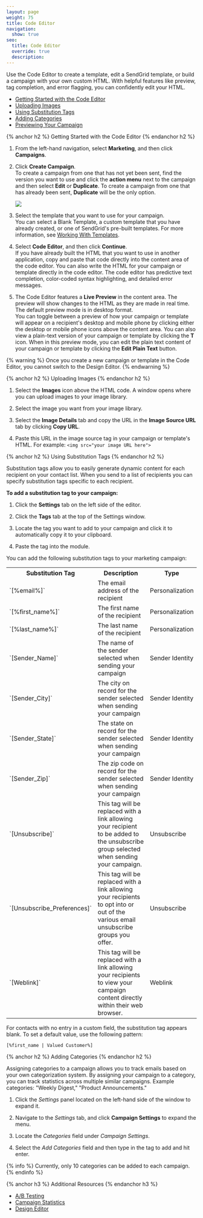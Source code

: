 ```yaml
---
layout: page
weight: 75
title: Code Editor
navigation:
  show: true
seo:
  title: Code Editor
  override: true
  description:
---
```


Use the Code Editor to create a template, edit a SendGrid template, or build a campaign with your own custom HTML. With helpful features like preview, tag completion, and error flagging, you can confidently edit your HTML.

* [Getting Started with the Code Editor](#-Getting-Started-with-the-Code-Editor)
* [Uploading Images](#-Uploading-Images)
* [Using Substitution Tags](#-Using-Substitution-Tags)
* [Adding Categories](#-Adding-Categories)
* [Previewing Your Campaign](#-Previewing-Your-Campaign)


{% anchor h2 %}
Getting Started with the Code Editor
{% endanchor h2 %}

1. From the left-hand navigation, select **Marketing**, and then click **Campaigns**. 

1. Click **Create Campaign**.
   <br>To create a campaign from one that has not yet been sent, find the version you want to use and click the **action menu** next to the campaign and then select **Edit** or **Duplicate**. To create a campaign from one that has already been sent, **Duplicate** will be the only option.

   ![]({{root_url}}/images/campaigns_dashboard_categories_search.png)

1. Select the template that you want to use for your campaign.
   <br>You can select a Blank Template, a custom template that you have already created, or one of SendGrid's pre-built templates. For more information, see [Working With Templates](https://sendgrid.com/docs/User_Guide/Marketing_Campaigns/templates.html).

1. Select **Code Editor**, and then click **Continue**.
   <br>If you have already built the HTML that you want to use in another application, copy and paste that code directly into the content area of the code editor. You can also write the HTML for your campaign or template directly in the code editor. The code editor has predictive text completion, color-coded syntax highlighting, and detailed error messages.

1. The Code Editor features a **Live Preview** in the content area. The preview will show changes to the HTML as they are made in real time. The default preview mode is in desktop format.
   <br>You can toggle between a preview of how your campaign or template will appear on a recipient's desktop and mobile phone by clicking either the desktop or mobile phone icons above the content area. You can also view a plain-text version of your campaign or template by clicking the **T** icon. When in this preview mode, you can edit the plain text content of your campaign or template by clicking the **Edit Plain Text** button.

{% warning %}
Once you create a new campaign or template in the Code Editor, you cannot switch to the Design Editor.
{% endwarning %}

{% anchor h2 %}
Uploading Images
{% endanchor h2 %}

1. Select the **Images** icon above the HTML code. A window opens where you can upload images to your image library. 

1. Select the image you want from your image library. 

1. Select the **Image Details** tab and copy the URL in the **Image Source URL** tab by clicking **Copy URL**. 

1. Paste this URL in the image source tag in your campaign or template's HTML. For example: `<img src="your image URL here">`

{% anchor h2 %}
Using Substitution Tags
{% endanchor h2 %}

Substitution tags allow you to easily generate dynamic content for each recipient on your contact list. When you send to a list of recipients you can specify substitution tags specific to each recipient.

**To add a substitution tag to your campaign:**

1. Click the **Settings** tab on the left side of the editor.

1. Click the **Tags** tab at the top of the Settings window. 

1. Locate the tag you want to add to your campaign and click it to automatically copy it to your clipboard.

1. Paste the tag into the module.

You can add the following substitution tags to your marketing campaign:

 <table class="table" style="table-layout:fixed">
  <tr>
    <th>Substitution Tag</th>
    <th>Description</th>
    <th>Type</th>
  </tr>
  <tr>
    <td>`[%email%]`</td>
    <td>The email address of the recipient</td>
    <td>Personalization</td>
  </tr>
  <tr>
    <td>`[%first_name%]`</td>
    <td>The first name of the recipient</td>
    <td>Personalization</td>
  </tr>
  <tr>
    <td>`[%last_name%]`</td>
    <td>The last name of the recipient</td>
    <td>Personalization</td>
  </tr>
  <tr>
    <td>`[Sender_Name]`</td>
    <td>The name of the sender selected when sending your campaign</td>
    <td>Sender Identity</td>
  </tr>
  <tr>
    <td>`[Sender_City]`</td>
    <td>The city on record for the sender selected when sending your campaign</td>
    <td>Sender Identity</td>
  </tr>
  <tr>
    <td>`[Sender_State]`</td>
    <td>The state on record for the sender selected when sending your campaign</td>
    <td>Sender Identity</td>
  </tr>
  <tr>
    <td>`[Sender_Zip]`</td>
    <td>The zip code on record for the sender selected when sending your campaign</td>
    <td>Sender Identity</td>
  </tr>
  <tr>
    <td>`[Unsubscribe]`</td>
    <td>This tag will be replaced with a link allowing your recipient to be added to the unsubscribe group selected when sending your campaign.</td>
    <td>Unsubscribe</td>
  </tr>
  <tr>
    <td>`[Unsubscribe_Preferences]`</td>
    <td>This tag will be replaced with a link allowing your recipients to opt into or out of the various email unsubscribe groups you offer.</td>
    <td>Unsubscribe</td>
  </tr>
  <tr>
    <td>`[Weblink]`</td>
    <td>This tag will be replaced with a link allowing your recipients to view your campaign content directly within their web browser.</td>
    <td>Weblink</td>
  </tr>
</table>

For contacts with no entry in a custom field, the substitution tag appears blank. To set a default value, use the following pattern:

`[%first_name | Valued Customer%]`

{% anchor h2 %}
Adding Categories
{% endanchor h2 %}

Assigning categories to a campaign allows you to track emails based on your own categorization system. By assigning your campaign to a category, you can track statistics across multiple similar campaigns. Example categories: "Weekly Digest," "Product Announcements."

1. Click the *Settings* panel located on the left-hand side of the window to expand it.

1. Navigate to the *Settings* tab, and click **Campaign Settings** to expand the menu. 

1. Locate the *Categories* field under *Campaign Settings*.

1. Select the *Add Categories* field and then type in the tag to add and hit enter. 

{% info %}
Currently, only 10 categories can be added to each campaign.
{% endinfo %}

{% anchor h3 %}
Additional Resources
{% endanchor h3 %}

- [A/B Testing](https://sendgrid.com/docs/User_Guide/Marketing_Campaigns/a_b_testing.html)
- [Campaign Statistics](https://sendgrid.com/docs/User_Guide/Marketing_Campaigns/campaign_stats.html)
- [Design Editor](https://sendgrid.com/docs/User_Guide/Marketing_Campaigns/design_editor.html)
